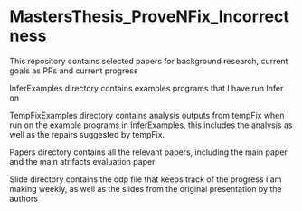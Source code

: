# MastersThesis_ProveNFix_Incorrectness
This repository contains selected papers for background research, current goals as PRs and current progress

InferExamples directory contains examples programs that I have run Infer on

TempFixExamples directory contains analysis outputs from tempFix when run on the example programs in InferExamples, this includes the analysis as well as the repairs suggested by tempFix.

Papers directory contains all the relevant papers, including the main paper and the main atrifacts evaluation paper

Slide directory contains the odp file that keeps track of the progress I am making weekly, as well as the slides from the original presentation by the authors

